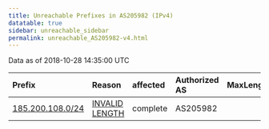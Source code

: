 ```yaml
---
title: Unreachable Prefixes in AS205982 (IPv4)
datatable: true
sidebar: unreachable_sidebar
permalink: unreachable_AS205982-v4.html
---
```


Data as of 2018-10-28 14:35:00 UTC


<div class="datatable-begin"></div>

| Prefix                                                     | Reason                                                                                                      | affected   | Authorized AS   |   MaxLength | Anchor                                         |   unreachable /24s |
|:-----------------------------------------------------------|:------------------------------------------------------------------------------------------------------------|:-----------|:----------------|------------:|:-----------------------------------------------|-------------------:|
| [185.200.108.0/24](https://stat.ripe.net/185.200.108.0/24) | [INVALID LENGTH](https://rpki-validator.ripe.net/announcement-preview?asn=AS205982&prefix=185.200.108.0/24) | complete   | AS205982        |          22 | [RIPE](unreachable_RIPE_NCC_RPKI_Root-v4.html) |                  1 |

<div class="datatable-end"></div>